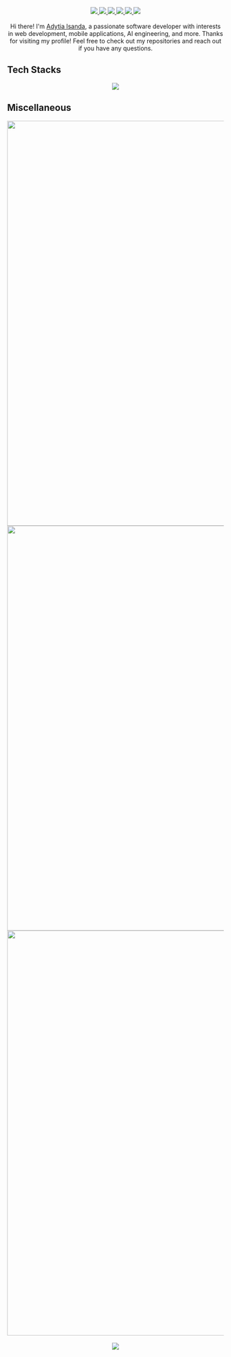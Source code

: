 <div align="center">
<a href="mailto:dityaisanda@gmail.com">
  <img src="https://img.shields.io/badge/Gmail-D14836?style=for-the-badge&logo=gmail&logoColor=white">
</a>
<a href="www.linkedin.com/in/adytia-isanda-441a8a232">
  <img src="https://img.shields.io/badge/linkedin-%230077B5.svg?style=for-the-badge&logo=linkedin&logoColor=white">
</a>
<a href="https://www.upwork.com/freelancers/~01d79509e0c94b23dc">
  <img src="https://img.shields.io/badge/UpWork-6FDA44?style=for-the-badge&logo=Upwork&logoColor=white">
</a>
<a href="https://www.freelancer.com/u/daditsan">
  <img src="https://img.shields.io/badge/Freelancer-29B2FE?style=for-the-badge&logo=Freelancer&logoColor=white">
</a>
<a href="http://www.youtube.com/@daditsan">
  <img src="https://img.shields.io/badge/YouTube-%23FF0000.svg?style=for-the-badge&logo=YouTube&logoColor=white">
</a>
<a href="https://www.hackerrank.com/profile/daditsan">
  <img src="https://img.shields.io/badge/-Hackerrank-2EC866?style=for-the-badge&logo=HackerRank&logoColor=white">
</a>
</div> 

<br/>
<div align="center">  
  Hi there! I'm <a href="https://github.com/daditsan">Adytia Isanda</a>, a passionate software developer with interests in web development, mobile applications, AI engineering, and more.
  Thanks for visiting my profile! Feel free to check out my repositories and reach out if you have any questions.
</div>


## Tech Stacks
<p align="center">
  <a href="https://skillicons.dev">
    <img src="https://skillicons.dev/icons?i=git,bash,nodejs,html,css,javascript,typescript,express,react,vite,nextjs,aws,gcp,vercel,firebase,cloudflare,graphql,apollo,tailwind,bootstrap,jest,mongodb,postgres,sequelize,redis,postman,supabase" />
  </a>
</p>
  
## Miscellaneous

<a href="https://github.com/daditsan/github-readme-stats">
  <img width=940 heigth=400 align="center" src="https://github-readme-stats.vercel.app/api?username=daditsan&show_icons=true&rank_icon=percentile&theme=tokyonight" />
</a>
<a href="https://github.com/daditsan/convoychat">
  <img width=940 heigth=400 align="center" src="https://github-readme-stats.vercel.app/api/top-langs?username=daditsan&layout=compact&langs_count=8&card_width=320&theme=tokyonight" />
</a>
<a href="https://github.com/daditsan/github-readme-stats">
  <img width=940 heigth=400 align="center" src="https://github-readme-stats.vercel.app/api/wakatime?username=daditsan&theme=tokyonight" />
</a>

<br/>
<br/>
<div align="center">
<a href="https://github.com/piyushsuthar/github-readme-quotes">
  <img align="center" src="https://quotes-github-readme.vercel.app/api?type=horizontal&theme=dracula&border=true&quote=Skynet+is+real.&author=Timothy+Stanley,+2024">
</a>
</div>
